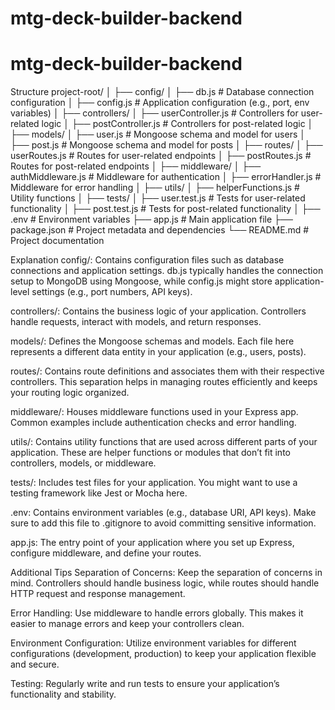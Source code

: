 # mtg-deck-builder-backend

# mtg-deck-builder-backend

Structure
project-root/
│
├── config/
│ ├── db.js # Database connection configuration
│ ├── config.js # Application configuration (e.g., port, env variables)
│
├── controllers/
│ ├── userController.js # Controllers for user-related logic
│ ├── postController.js # Controllers for post-related logic
│
├── models/
│ ├── user.js # Mongoose schema and model for users
│ ├── post.js # Mongoose schema and model for posts
│
├── routes/
│ ├── userRoutes.js # Routes for user-related endpoints
│ ├── postRoutes.js # Routes for post-related endpoints
│
├── middleware/
│ ├── authMiddleware.js # Middleware for authentication
│ ├── errorHandler.js # Middleware for error handling
│
├── utils/
│ ├── helperFunctions.js # Utility functions
│
├── tests/
│ ├── user.test.js # Tests for user-related functionality
│ ├── post.test.js # Tests for post-related functionality
│
├── .env # Environment variables
├── app.js # Main application file
├── package.json # Project metadata and dependencies
└── README.md # Project documentation

Explanation
config/: Contains configuration files such as database connections and application settings. db.js typically handles the connection setup to MongoDB using Mongoose, while config.js might store application-level settings (e.g., port numbers, API keys).

controllers/: Contains the business logic of your application. Controllers handle requests, interact with models, and return responses.

models/: Defines the Mongoose schemas and models. Each file here represents a different data entity in your application (e.g., users, posts).

routes/: Contains route definitions and associates them with their respective controllers. This separation helps in managing routes efficiently and keeps your routing logic organized.

middleware/: Houses middleware functions used in your Express app. Common examples include authentication checks and error handling.

utils/: Contains utility functions that are used across different parts of your application. These are helper functions or modules that don’t fit into controllers, models, or middleware.

tests/: Includes test files for your application. You might want to use a testing framework like Jest or Mocha here.

.env: Contains environment variables (e.g., database URI, API keys). Make sure to add this file to .gitignore to avoid committing sensitive information.

app.js: The entry point of your application where you set up Express, configure middleware, and define your routes.

Additional Tips
Separation of Concerns: Keep the separation of concerns in mind. Controllers should handle business logic, while routes should handle HTTP request and response management.

Error Handling: Use middleware to handle errors globally. This makes it easier to manage errors and keep your controllers clean.

Environment Configuration: Utilize environment variables for different configurations (development, production) to keep your application flexible and secure.

Testing: Regularly write and run tests to ensure your application’s functionality and stability.
